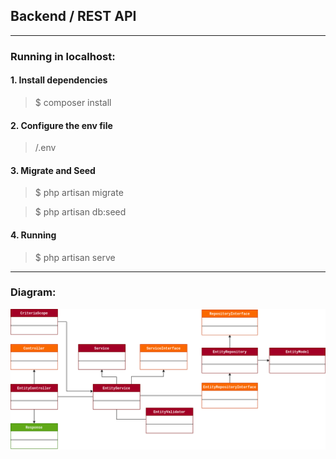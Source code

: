 ## Backend / REST API
___
### Running in localhost:
#### 1. Install dependencies
> $ composer install

#### 2. Configure the env file
> /.env

#### 3. Migrate and Seed
> $ php artisan migrate  

> $ php artisan db:seed

#### 4. Running
> $ php artisan serve

___
### Diagram:
![Class diagram](diagram.png)
